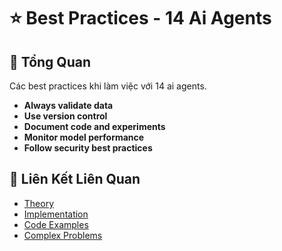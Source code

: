# ⭐ Best Practices - 14 Ai Agents

## 🎯 Tổng Quan

Các best practices khi làm việc với 14 ai agents.

- **Always validate data**
- **Use version control**
- **Document code and experiments**
- **Monitor model performance**
- **Follow security best practices**

## 🔗 Liên Kết Liên Quan

- [Theory](./THEORY_14_ai_agents.md)
- [Implementation](./IMPLEMENTATION_14_ai_agents.md)
- [Code Examples](./CODE_EXAMPLES_14_ai_agents.md)
- [Complex Problems](./COMPLEX_PROBLEMS.md)
